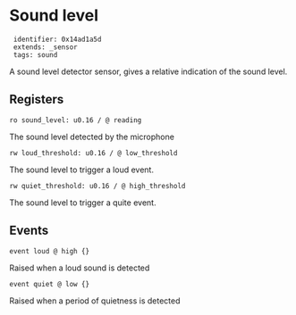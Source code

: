 #  Sound level

     identifier: 0x14ad1a5d
     extends: _sensor
     tags: sound

A sound level detector sensor, gives a relative indication of the sound level.

## Registers

    ro sound_level: u0.16 / @ reading

The sound level detected by the microphone

    rw loud_threshold: u0.16 / @ low_threshold

The sound level to trigger a loud event.

    rw quiet_threshold: u0.16 / @ high_threshold

The sound level to trigger a quite event.

## Events

    event loud @ high {}

Raised when a loud sound is detected

    event quiet @ low {}

Raised when a period of quietness is detected

